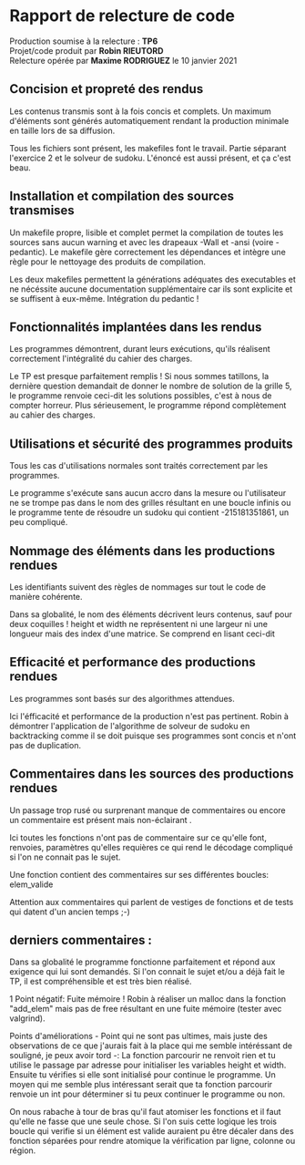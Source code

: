 # Rapport de relecture de code

Production soumise à la relecture : **TP6**<br>
Projet/code produit par **Robin RIEUTORD**<br>
Relecture opérée par **Maxime RODRIGUEZ** le 10 janvier 2021

## Concision et propreté des rendus

Les contenus transmis sont à la fois concis et complets. Un maximum d'éléments sont générés
automatiquement rendant la production minimale en taille lors de sa diffusion.

Tous les fichiers sont présent, les makefiles font le travail.
Partie séparant l'exercice 2 et le solveur de sudoku.
L'énoncé est aussi présent, et ça c'est beau.

## Installation et compilation des sources transmises

Un makefile propre, lisible et complet permet la compilation de toutes les sources sans aucun warning
et avec les drapeaux -Wall et -ansi (voire -pedantic). Le makefile gère correctement les dépendances
et intègre une règle pour le nettoyage des produits de compilation.

Les deux makefiles permettent la générations adéquates des executables et ne nécéssite aucune documentation supplémentaire car ils sont explicite et se suffisent à eux-même.
Intégration du pedantic !

## Fonctionnalités implantées dans les rendus

Les programmes démontrent, durant leurs exécutions, qu'ils réalisent correctement l'intégralité
du cahier des charges.

Le TP est presque parfaitement remplis !
Si nous sommes tatillons, la dernière question demandait de donner le nombre de solution de la grille 5, le programme renvoie ceci-dit les solutions possibles, c'est à nous de compter  horreur.
Plus sérieusement, le programme répond complètement au cahier des charges.

## Utilisations et sécurité des programmes produits

Tous les cas d'utilisations normales sont traités correctement par les programmes.

Le programme s'exécute sans aucun accro dans la mesure ou l'utilisateur ne se trompe pas dans le nom des grilles résultant en une boucle infinis ou le programme tente de résoudre un sudoku qui contient -215181351861, un peu compliqué.

## Nommage des éléments dans les productions rendues

Les identifiants suivent des règles de nommages sur tout le code de manière cohérente.

Dans sa globalité, le nom des éléments décrivent leurs contenus, sauf pour deux coquilles !
height et width ne représentent ni une largeur ni une longueur mais des index d'une matrice. Se comprend en lisant ceci-dit

## Efficacité et performance des productions rendues

Les programmes sont basés sur des algorithmes attendues.

Ici l'éfficacité et performance de la production n'est pas pertinent.
Robin à démontrer l'application de l'algorithme de solveur de sudoku en backtracking comme il se doit puisque ses programmes sont concis et n'ont pas de duplication.

## Commentaires dans les sources des productions rendues

Un passage trop rusé ou surprenant manque de commentaires ou encore un commentaire est présent mais non-éclairant .

Ici toutes les fonctions n'ont pas de commentaire sur ce qu'elle font, renvoies, paramètres qu'elles requières ce qui rend le décodage compliqué si l'on ne connait pas le sujet.

Une fonction contient des commentaires sur ses différentes boucles: elem_valide

Attention aux commentaires qui parlent de vestiges de fonctions et de tests qui datent d'un ancien temps ;-)

## derniers commentaires :

Dans sa globalité le programme fonctionne parfaitement et répond aux exigence qui lui sont demandés. Si l'on connait le sujet et/ou a déjà fait le TP, il est compréhensible et est très bien réalisé.

1 Point négatif:
Fuite mémoire !
Robin à réaliser un malloc dans la fonction "add_elem" mais pas de free résultant en une fuite mémoire (tester avec valgrind).

Points d'améliorations - Point qui ne sont pas ultimes, mais juste des observations de ce que j'aurais fait à la place qui me semble intéréssant de souligné, je peux avoir tord -:
La fonction parcourir ne renvoit rien et tu utilise le passage par adresse pour initialiser les variables height et width.
Ensuite tu vérifies si elle sont initialisé pour continue le programme.
Un moyen qui me semble plus intéressant serait que ta fonction parcourir renvoie un int pour déterminer si tu peux continuer le programme ou non.

On nous rabache à tour de bras qu'il faut atomiser les fonctions et il faut qu'elle ne fasse que une seule chose. Si l'on suis cette logique les trois boucle qui verifie si un élément est valide auraient pu être décaler dans des fonction séparées pour rendre atomique la vérification par ligne, colonne ou région.
